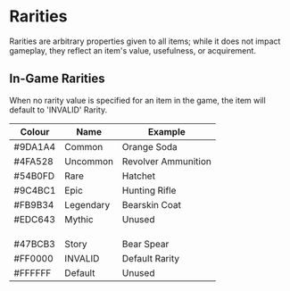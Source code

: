 # Rarities

Rarities are arbitrary properties given to all items; while it does not impact gameplay, they reflect an item's value, usefulness, or acquirement.

## In-Game Rarities

When no rarity value is specified for an item in the game, the item will default to 'INVALID' Rarity.

| Colour | Name | Example |
|----------|----------|----------|
| #9DA1A4 | Common | Orange Soda |
| #4FA528 | Uncommon | Revolver Ammunition |
| #54B0FD | Rare | Hatchet |
| #9C4BC1 | Epic | Hunting Rifle |
| #FB9B34 | Legendary | Bearskin Coat |
| #EDC643 | Mythic | Unused  |
|  |  |  |
|  |  |  |
|  |  |  |
| #47BCB3 | Story | Bear Spear |
| #FF0000 | INVALID | Default Rarity |
| #FFFFFF | Default | Unused |
